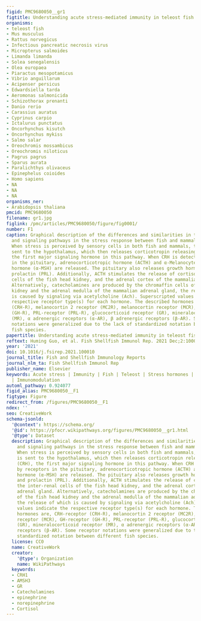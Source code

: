 ```yaml
---
figid: PMC9680050__gr1
figtitle: Understanding acute stress-mediated immunity in teleost fish
organisms:
- teleost fish
- Mus musculus
- Rattus norvegicus
- Infectious pancreatic necrosis virus
- Micropterus salmoides
- Limanda limanda
- Solea senegalensis
- Olea europaea
- Piaractus mesopotamicus
- Vibrio anguillarum
- Acipenser persicus
- Edwardsiella tarda
- Aeromonas salmonicida
- Schizothorax prenanti
- Danio rerio
- Carassius auratus
- Cyprinus carpio
- Ictalurus punctatus
- Oncorhynchus kisutch
- Oncorhynchus mykiss
- Salmo salar
- Oreochromis mossambicus
- Oreochromis niloticus
- Pagrus pagrus
- Sparus aurata
- Paralichthys olivaceus
- Epinephelus coioides
- Homo sapiens
- NA
- NA
- NA
organisms_ner:
- Arabidopsis thaliana
pmcid: PMC9680050
filename: gr1.jpg
figlink: /pmc/articles/PMC9680050/figure/fig0001/
number: F1
caption: Graphical description of the differences and similarities in the tissues
  and signaling pathways in the stress response between fish and mammalian models.
  When stress is perceived by sensory cells in both fish and mammals, the signal is
  sent to the hypothalamus, which then releases corticotropin releasing hormone (CRH),
  the first major signaling hormone in this pathway. When CRH is detected by receptors
  in the pituitary, adrenocorticotropic hormone (ACTH) and α-Melanocyte-stimulating
  hormone (α-MSH) are released. The pituitary also releases growth hormones (GH) and
  prolactin (PRL). Additionally, ACTH stimulates the release of cortisol in the inter-renal
  cells of the fish head kidney, and the adrenal cortex of the mammalian adrenal gland.
  Alternatively, catecholamines are produced by the chromaffin cells of the fish head
  kidney and the adrenal medulla of the mammalian adrenal gland, the release of which
  is caused by signaling via acetylcholine (Ach). Superscripted values indicate the
  respective receptor type(s) for each hormone. The described hormones are, CRH-receptor
  (CRH-R), melanocortin 2 receptor (MC2R), melanocortin receptor (MCR), GH-receptor
  (GH-R), PRL-receptor (PRL-R), glucocorticoid receptor (GR), mineralocorticoid receptor
  (MR), α adrenergic receptors (α-AR), β adrenergic receptors (β-AR). Some receptor
  notations were generalized due to the lack of standardized notation between different
  fish species.
papertitle: Understanding acute stress-mediated immunity in teleost fish.
reftext: Huming Guo, et al. Fish Shellfish Immunol Rep. 2021 Dec;2:100010.
year: '2021'
doi: 10.1016/j.fsirep.2021.100010
journal_title: Fish and Shellfish Immunology Reports
journal_nlm_ta: Fish Shellfish Immunol Rep
publisher_name: Elsevier
keywords: Acute stress | Immunity | Fish | Teleost | Stress hormones | Catecholamines
  | Immunomodulation
automl_pathway: 0.924077
figid_alias: PMC9680050__F1
figtype: Figure
redirect_from: /figures/PMC9680050__F1
ndex: ''
seo: CreativeWork
schema-jsonld:
  '@context': https://schema.org/
  '@id': https://pfocr.wikipathways.org/figures/PMC9680050__gr1.html
  '@type': Dataset
  description: Graphical description of the differences and similarities in the tissues
    and signaling pathways in the stress response between fish and mammalian models.
    When stress is perceived by sensory cells in both fish and mammals, the signal
    is sent to the hypothalamus, which then releases corticotropin releasing hormone
    (CRH), the first major signaling hormone in this pathway. When CRH is detected
    by receptors in the pituitary, adrenocorticotropic hormone (ACTH) and α-Melanocyte-stimulating
    hormone (α-MSH) are released. The pituitary also releases growth hormones (GH)
    and prolactin (PRL). Additionally, ACTH stimulates the release of cortisol in
    the inter-renal cells of the fish head kidney, and the adrenal cortex of the mammalian
    adrenal gland. Alternatively, catecholamines are produced by the chromaffin cells
    of the fish head kidney and the adrenal medulla of the mammalian adrenal gland,
    the release of which is caused by signaling via acetylcholine (Ach). Superscripted
    values indicate the respective receptor type(s) for each hormone. The described
    hormones are, CRH-receptor (CRH-R), melanocortin 2 receptor (MC2R), melanocortin
    receptor (MCR), GH-receptor (GH-R), PRL-receptor (PRL-R), glucocorticoid receptor
    (GR), mineralocorticoid receptor (MR), α adrenergic receptors (α-AR), β adrenergic
    receptors (β-AR). Some receptor notations were generalized due to the lack of
    standardized notation between different fish species.
  license: CC0
  name: CreativeWork
  creator:
    '@type': Organization
    name: WikiPathways
  keywords:
  - CRH1
  - AMSH3
  - GR
  - Catecholamines
  - epinephrine
  - norepinephrine
  - Cortisol
---
```

